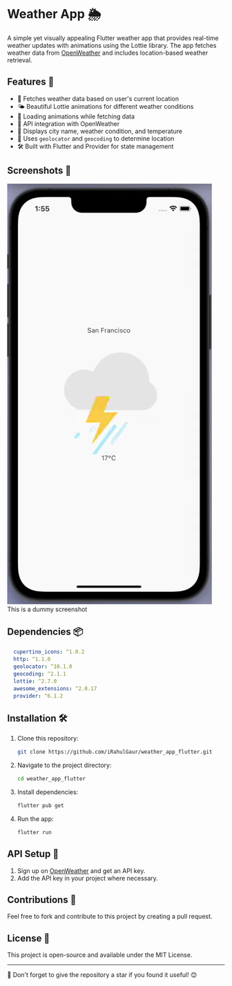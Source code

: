 # Weather App 🌦️

A simple yet visually appealing Flutter weather app that provides real-time weather updates with animations using the Lottie library. The app fetches weather data from [OpenWeather](https://openweathermap.org/) and includes location-based weather retrieval.

## Features 🚀
- 📍 Fetches weather data based on user's current location
- 🌤️ Beautiful Lottie animations for different weather conditions
- 🔄 Loading animations while fetching data
- 📡 API integration with OpenWeather
- 📌 Displays city name, weather condition, and temperature
- 🧭 Uses `geolocator` and `geocoding` to determine location
- 🛠 Built with Flutter and Provider for state management

## Screenshots 📸
![Weather App Screenshot](./weather.png)
This is a dummy screenshot

## Dependencies 📦
```yaml
  cupertino_icons: ^1.0.2
  http: ^1.1.0
  geolocator: ^10.1.0
  geocoding: ^2.1.1
  lottie: ^2.7.0
  awesome_extensions: ^2.0.17
  provider: ^6.1.2
```

## Installation 🛠
1. Clone this repository:
   ```sh
   git clone https://github.com/iRahulGaur/weather_app_flutter.git
   ```
2. Navigate to the project directory:
   ```sh
   cd weather_app_flutter
   ```
3. Install dependencies:
   ```sh
   flutter pub get
   ```
4. Run the app:
   ```sh
   flutter run
   ```

## API Setup 🔑
1. Sign up on [OpenWeather](https://openweathermap.org/) and get an API key.
2. Add the API key in your project where necessary.

## Contributions 🤝
Feel free to fork and contribute to this project by creating a pull request.

## License 📄
This project is open-source and available under the MIT License.

---
🌟 Don't forget to give the repository a star if you found it useful! 😊
